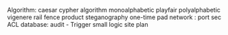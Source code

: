 Algorithm:
caesar cypher algorithm
monoalphabetic
playfair
polyalphabetic
vigenere 
rail fence 
product 
steganography
one-time pad
network :
port sec
ACL
database:
audit - Trigger
small logic site plan
